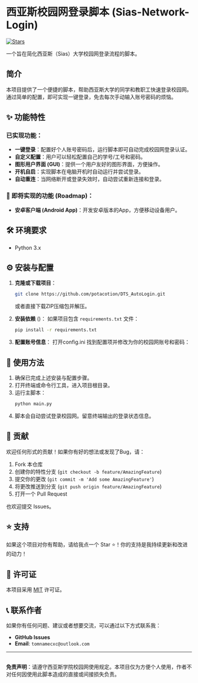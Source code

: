 # 西亚斯校园网登录脚本 (Sias-Network-Login)

[![Stars](https://img.shields.io/github/stars/你的GitHub用户名/你的仓库名?style=social)](https://github.com/potacotion/DTS_AutoLogin/stargazers)

一个旨在简化西亚斯（Sias）大学校园网登录流程的脚本。

## 简介

本项目提供了一个便捷的脚本，帮助西亚斯大学的同学和教职工快速登录校园网。通过简单的配置，即可实现一键登录，免去每次手动输入账号密码的烦恼。

## ✨ 功能特性

### 已实现功能：
*   **一键登录**：配置好个人账号密码后，运行脚本即可自动完成校园网登录认证。
*   **自定义配置**：用户可以轻松配置自己的学号/工号和密码。
*   **图形用户界面 (GUI)**：提供一个用户友好的图形界面，方便操作。
*   **开机自启**：实现脚本在电脑开机时自动运行并尝试登录。
*   **自动重连**：当网络断开或登录失效时，自动尝试重新连接和登录。

### 🚀 即将实现的功能 (Roadmap)：
*   **安卓客户端 (Android App)**：开发安卓版本的App，方便移动设备用户。

## 🛠️ 环境要求

*   Python 3.x 


## ⚙️ 安装与配置

1.  **克隆或下载项目**：
    ```bash
    git clone https://github.com/potacotion/DTS_AutoLogin.git
    ```
    或者直接下载ZIP压缩包并解压。

2.  **安装依赖** ()：
    如果项目包含 `requirements.txt` 文件：
    ```bash
    pip install -r requirements.txt
    ```

3.  **配置账号信息**：
    打开config.ini 
    找到配置项并修改为你的校园网账号和密码：

## 🚀 使用方法

1.  确保已完成上述安装与配置步骤。
2.  打开终端或命令行工具，进入项目根目录。
3.  运行主脚本：
    ```bash
    python main.py 
    ```
4.  脚本会自动尝试登录校园网。留意终端输出的登录状态信息。

## 🤝 贡献

欢迎任何形式的贡献！如果你有好的想法或发现了Bug，请：
1.  Fork 本仓库
2.  创建你的特性分支 (`git checkout -b feature/AmazingFeature`)
3.  提交你的更改 (`git commit -m 'Add some AmazingFeature'`)
4.  将更改推送到分支 (`git push origin feature/AmazingFeature`)
5.  打开一个 Pull Request

也欢迎提交 Issues。

## ⭐ 支持

如果这个项目对你有帮助，请给我点一个 Star ⭐！你的支持是我持续更新和改进的动力！

## 📄 许可证

本项目采用 [MIT](LICENSE) 许可证。

## 📞 联系作者

如果你有任何问题、建议或者想要交流，可以通过以下方式联系我：
*   **GitHub Issues**
*   **Email**: `tomnamecxc@outlook.com`


---

##

**免责声明**：请遵守西亚斯学院校园网使用规定。本项目仅为方便个人使用，作者不对任何因使用此脚本造成的直接或间接损失负责。



